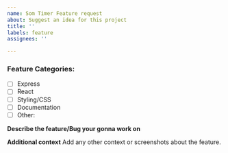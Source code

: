 ```yaml
---
name: Som Timer Feature request
about: Suggest an idea for this project
title: ''
labels: feature
assignees: ''

---
```



### Feature Categories:


- [ ] Express
- [ ] React
- [ ] Styling/CSS
- [ ] Documentation
- [ ] Other: 

**Describe the feature/Bug your gonna work on**



**Additional context**
Add any other context or screenshots about the feature.
